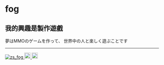 # fog
## 我的興趣是製作遊戲

夢はMMOのゲームを作って、
世界中の人と楽しく遊ぶことです

---

<p align="left">
  <a href="https://github.com/fog-zs/fog-zs/">
    <img src="https://komarev.com/ghpvc/?username=fog-zs" alt="zs_fog" />
  </a>
  <a href="http://twitter.com/zs_fog">
    <img height="20" src="https://img.shields.io/twitter/follow/zs_fog?label=Twitter&logo=twitter&style=flat" />
  </a>
  <a href="https://github.com/zs_fog">
    <img height="20" src="https://img.shields.io/github/followers/fog-zs?label=follow&logo=github&style=flat" />
  </a>  
</p>
